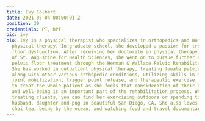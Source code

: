 ```yaml
---
title: Ivy Colbert
date: 2021-05-04 00:00:01 Z
position: 30
credentials: PT, DPT
pic: ivy
bio: Ivy is a physical therapist who specializes in orthopedics and Women’s Health
  physical therapy. In graduate school, she developed a passion for treating pelvic
  floor dysfunction. After receiving her doctorate in physical therapy at the University
  of St. Augustine for Health Sciences, she went on to pursue further education for
  pelvic floor treatment through the Herman & Wallace Pelvic Rehabilitation Institute.
  She has worked in outpatient physical therapy, treating female pelvic floor dysfunction
  along with other various orthopedic conditions, utilizing skills in myofascial release,
  joint mobilization, trigger point release, and therapeutic exercise. She strives
  to treat the whole patient as she feels that consideration of their overall health
  and well-being is an important part of the rehabilitation process. When she isn’t
  treating clients, you can find her exercising outdoors or spending time with her
  husband, daughter and pug in beautiful San Diego, CA. She also loves a hot cup of
  chai tea, being by the ocean, and watching food and travel documentaries.
---
```


